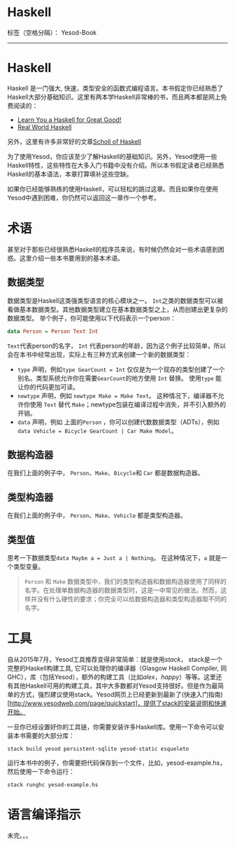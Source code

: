 ﻿# Haskell

标签（空格分隔）： Yesod-Book

---

# Haskell

Haskell 是一门强大, 快速，类型安全的函数式编程语言。本书假定你已经熟悉了Haskell大部分基础知识。这里有两本学Haskell非常棒的书，而且两本都是网上免费阅读的：
* [Learn You a Haskell for Great Good!](http://learnyouahaskell.com/)
* [Real World Haskell](http://book.realworldhaskell.org/read/)

另外，这里有许多非常好的文章[Scholl of Haskell](https://www.schoolofhaskell.com/)

为了使用Yesod，你应该至少了解Haskell的基础知识。另外，Yesod使用一些Haskell特性，这些特性在大多入门书籍中没有介绍。所以本书假定读者已经熟悉Haskell的基本语法，本章打算填补这些空缺。

如果你已经能够熟练的使用Haskell，可以轻松的跳过这章。而且如果你在使用Yesod中遇到困难，你仍然可以返回这一章作一个参考。

# 术语

甚至对于那些已经很熟悉Haskell的程序员来说，有时候仍然会对一些术语感到困惑。这里介绍一些本书要用到的基本术语。

## 数据类型

数据类型是Haskell这类强类型语言的核心模块之一。 `Int`之类的数据类型可以被看做基本数据类型。其他数据类型建立在基本数据类型之上，从而创建出更复杂的数据类型。
举个例子，你可能使用以下代码表示一个person：

```Haskell
data Person = Person Text Int
```

`Text`代表person的名字， `Int` 代表person的年龄，因为这个例子比较简单，所以会在本书中经常出现，实际上有三种方式来创建一个新的数据类型：
* `type` 声明，例如`type GearCount = Int` 仅仅是为一个现存的类型创建了一个别名。类型系统允许你在需要`GearCount`的地方使用 `Int` 替换。 使用`type` 能让你的代码更加可读。
* `newtype` 声明，例如 `newtype Make = Make Text`。 这种情况下，编译器不允许你使用 `Text` 替代 `Make`；newtype包装在编译过程中消失，并不引入额外的开销。
* `data` 声明，例如 上面的`Person` ，你可以创建代数数据类型（ADTs），例如 `data Vehicle = Bicycle GearCount | Car Make Model`。

## 数据构造器

在我们上面的例子中， `Person`、`Make`、`Bicycle`和 `Car` 都是数据构造器。

## 类型构造器

在我们上面的例子中， `Person`、`Make`、`Vehicle` 都是类型构造器。

## 类型值

思考一下数据类型`data Maybe a = Just a | Nothing`。 在这种情况下，`a` 就是一个类型变量。

> `Person` 和 `Make` 数据类型中，我们的类型构造器和数据构造器使用了同样的名字。在处理单数据构造器的数据类型时，这是一中常见的做法。然而，这样并没有什么硬性的要求；你完全可以给数据构造器和类型构造器取不同的名字。

# 工具

自从2015年7月，Yesod工具推荐变得非常简单：就是使用*stack*， stack是一个完整的Haskell构建工具, 它可以处理你的编译器（Glasgow Haskell Compiler, 同 GHC），库（包括Yesod），额外的构建工具（比如*alex*，*happy*）等等。这里还有其他Haskell可用的构建工具，其中大多数都对Yesod支持很好。但是作为最简单的方式，强烈建议使用stack。Yesod网页上已经更新到最新了(快速入门指南)[http://www.yesodweb.com/page/quickstart]，提供了stack的安装说明和快速开始。

一旦你已经设置好你的工具链，你需要安装许多Haskell库。使用一下命令可以安装本书需要的大部分库：

```
stack build yesod persistent-sqlite yesod-static esqueleto
```

运行本书中的例子，你需要把代码保存到一个文件，比如，yesod-example.hs， 然后使用一下命令运行：

```
stack runghc yesod-example.hs
```

# 语言编译指示

未完。。。


























